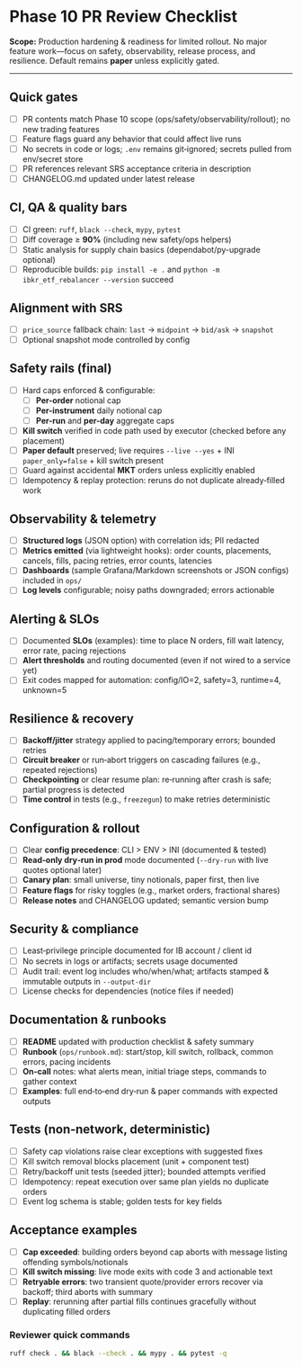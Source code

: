 # Phase 10 PR Review Checklist

**Scope:** Production hardening & readiness for limited rollout. No major feature work—focus on safety, observability, release process, and resilience. Default remains **paper** unless explicitly gated.

---

## Quick gates
- [ ] PR contents match Phase 10 scope (ops/safety/observability/rollout); no new trading features
- [ ] Feature flags guard any behavior that could affect live runs
- [ ] No secrets in code or logs; `.env` remains git‑ignored; secrets pulled from env/secret store
- [ ] PR references relevant SRS acceptance criteria in description
- [ ] CHANGELOG.md updated under latest release

## CI, QA & quality bars
- [ ] CI green: `ruff`, `black --check`, `mypy`, `pytest`
- [ ] Diff coverage ≥ **90%** (including new safety/ops helpers)
- [ ] Static analysis for supply chain basics (dependabot/py-upgrade optional)
- [ ] Reproducible builds: `pip install -e .` and `python -m ibkr_etf_rebalancer --version` succeed

## Alignment with SRS
- [ ] `price_source` fallback chain: `last` → `midpoint` → `bid/ask` → `snapshot`
- [ ] Optional snapshot mode controlled by config

## Safety rails (final)
- [ ] Hard caps enforced & configurable:
  - [ ] **Per-order** notional cap
  - [ ] **Per-instrument** daily notional cap
  - [ ] **Per-run** and **per-day** aggregate caps
- [ ] **Kill switch** verified in code path used by executor (checked before any placement)
- [ ] **Paper default** preserved; live requires `--live --yes` + INI `paper_only=false` + kill switch present
- [ ] Guard against accidental **MKT** orders unless explicitly enabled
- [ ] Idempotency & replay protection: reruns do not duplicate already‑filled work

## Observability & telemetry
- [ ] **Structured logs** (JSON option) with correlation ids; PII redacted
- [ ] **Metrics emitted** (via lightweight hooks): order counts, placements, cancels, fills, pacing retries, error counts, latencies
- [ ] **Dashboards** (sample Grafana/Markdown screenshots or JSON configs) included in `ops/`
- [ ] **Log levels** configurable; noisy paths downgraded; errors actionable

## Alerting & SLOs
- [ ] Documented **SLOs** (examples): time to place N orders, fill wait latency, error rate, pacing rejections
- [ ] **Alert thresholds** and routing documented (even if not wired to a service yet)
- [ ] Exit codes mapped for automation: config/IO=2, safety=3, runtime=4, unknown=5

## Resilience & recovery
- [ ] **Backoff/jitter** strategy applied to pacing/temporary errors; bounded retries
- [ ] **Circuit breaker** or run‑abort triggers on cascading failures (e.g., repeated rejections)
- [ ] **Checkpointing** or clear resume plan: re‑running after crash is safe; partial progress is detected
- [ ] **Time control** in tests (e.g., `freezegun`) to make retries deterministic

## Configuration & rollout
- [ ] Clear **config precedence**: CLI > ENV > INI (documented & tested)
- [ ] **Read‑only dry‑run in prod** mode documented (`--dry-run` with live quotes optional later)
- [ ] **Canary plan**: small universe, tiny notionals, paper first, then live
- [ ] **Feature flags** for risky toggles (e.g., market orders, fractional shares)
- [ ] **Release notes** and CHANGELOG updated; semantic version bump

## Security & compliance
- [ ] Least‑privilege principle documented for IB account / client id
- [ ] No secrets in logs or artifacts; secrets usage documented
- [ ] Audit trail: event log includes who/when/what; artifacts stamped & immutable outputs in `--output-dir`
- [ ] License checks for dependencies (notice files if needed)

## Documentation & runbooks
- [ ] **README** updated with production checklist & safety summary
- [ ] **Runbook** (`ops/runbook.md`): start/stop, kill switch, rollback, common errors, pacing incidents
- [ ] **On‑call** notes: what alerts mean, initial triage steps, commands to gather context
- [ ] **Examples**: full end‑to‑end dry‑run & paper commands with expected outputs

## Tests (non‑network, deterministic)
- [ ] Safety cap violations raise clear exceptions with suggested fixes
- [ ] Kill switch removal blocks placement (unit + component test)
- [ ] Retry/backoff unit tests (seeded jitter); bounded attempts verified
- [ ] Idempotency: repeat execution over same plan yields no duplicate orders
- [ ] Event log schema is stable; golden tests for key fields

## Acceptance examples
- [ ] **Cap exceeded**: building orders beyond cap aborts with message listing offending symbols/notionals
- [ ] **Kill switch missing**: live mode exits with code 3 and actionable text
- [ ] **Retryable errors**: two transient quote/provider errors recover via backoff; third aborts with summary
- [ ] **Replay**: rerunning after partial fills continues gracefully without duplicating filled orders

### Reviewer quick commands
```bash
ruff check . && black --check . && mypy . && pytest -q
```
